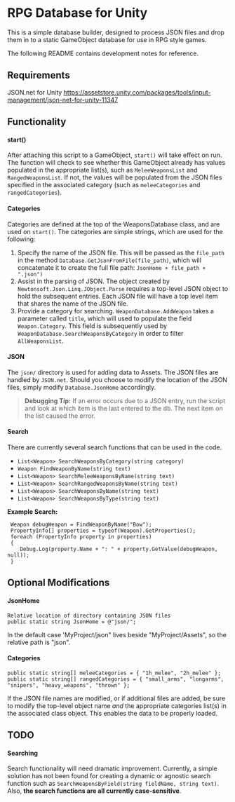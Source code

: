 # RPG Database for Unity

This is a simple database builder, designed to process JSON files and drop them in to a static GameObject database for use in RPG style games. 

The following README contains development notes for reference.

## Requirements

JSON.net for Unity
https://assetstore.unity.com/packages/tools/input-management/json-net-for-unity-11347

## Functionality

#### start()

After attaching this script to a GameObject, `start()` will take effect on run. The function will check to see whether this GameObject already has values populated in the appropriate list(s), such as `MeleeWeaponsList` and `RangedWeaponsList`. If not, the values will be populated from the JSON files specified in the associated category (such as `meleeCategories` and `rangedCategories`).

#### Categories

Categories are defined at the top of the WeaponsDatabase class, and are used on `start()`. The categories are simple strings, which are used for the following:

1. Specify the name of the JSON file. This will be passed as the `file_path` in the method `Database.GetJsonFromFile(file_path)`, which will concatenate it to create the full file path: `JsonHome + file_path + ".json")`
1. Assist in the parsing of JSON. The object created by `Newtonsoft.Json.Linq.JObject.Parse` requires a top-level JSON object to hold the subsequent entries. Each JSON file will have a top level item that shares the name of the JSON file.
1. Provide a category for searching. `WeaponDatabase.AddWeapon` takes a parameter called `title`, which will used to populate the field `Weapon.Category`. This field is subsequently used by `WeaponDatabase.SearchWeaponsByCategory` in order to filter `AllWeaponsList`.

#### JSON

The `json/` directory is used for adding data to Assets. The JSON files are handled by `JSON.net`. Should you choose to modify the location of the JSON files, simply modify `Database.JsonHome` accordingly.

> **Debugging Tip:**
> If an error occurs due to a JSON entry, run the script
> and look at which item is the last entered to the db.
> The next item on the list caused the error.

#### Search

There are currently several search functions that can be used in the code.

- `List<Weapon> SearchWeaponsByCategory(string category)`
- `Weapon FindWeaponByName(string text)`
- `List<Weapon> SearchMeleeWeaponsByName(string text)`
- `List<Weapon> SearchRangedWeaponsByName(string text)`
- `List<Weapon> SearchWeaponsByName(string text)`
- `List<Weapon> SearchWeaponsByType(string text)`

**Example Search:**
```
 Weapon debugWeapon = FindWeaponByName("Bow");
 PropertyInfo[] properties = typeof(Weapon).GetProperties();
 foreach (PropertyInfo property in properties)
 {
    Debug.Log(property.Name + ": " + property.GetValue(debugWeapon, null));
 }
```

## Optional Modifications

#### JsonHome
```
Relative location of directory containing JSON files
public static string JsonHome = @"json/";
```
In the default case 'MyProject/json" lives beside "MyProject/Assets", so the relative path is "json".

#### Categories
```
public static string[] meleeCategories = { "1h_melee", "2h_melee" };
public static string[] rangedCategories = { "small_arms", "longarms", "snipers", "heavy_weapons", "thrown" };
```
If the JSON file names are modified, or if additional files are added, be sure to modify the top-level object name *and* the appropriate categories list(s) in the associated class object. This enables the data to be properly loaded.

## TODO

#### Searching
Search functionality will need dramatic improvement. Currently, a simple solution has not been found for creating a dynamic or agnostic search function such as `SearchWeaponsByField(string fieldName, string text)`. Also, __the search functions are all currently case-sensitive__.
